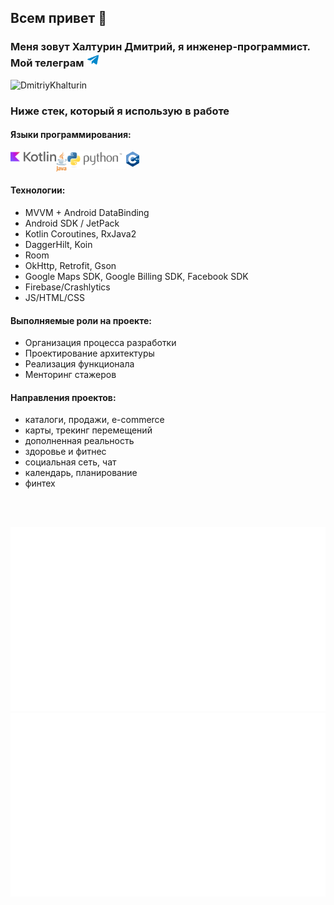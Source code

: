 ## Всем привет 👋

<h3>Меня зовут Халтурин Дмитрий, я инженер-программист. Мой телеграм <a href="https://t.me/karpoffsky"><img alt="Dmitriy's Telegram" width="22px" src="icons/telegram.svg" /></a></h3>

<p align="left"><img src="https://komarev.com/ghpvc/?username=DmitriyKhalturin&label=Profile%20views&color=0e75b6&style=flat" alt="DmitriyKhalturin" /></p>

### Ниже стек, который я использую в работе

#### Языки программирования:

<img align="left" src="icons/kotlin.svg" height="16px" />
<img align="left" src="icons/java.svg" height="32px" />
<img align="left" src="icons/python.svg" height="28px" />
<img align="left" src="icons/iso_c++.svg" height="24px" />
<br />
<br />

#### Технологии:

- MVVM + Android DataBinding
- Android SDK / JetPack
- Kotlin Coroutines, RxJava2
- DaggerHilt, Koin
- Room
- OkHttp, Retrofit, Gson
- Google Maps SDK, Google Billing SDK, Facebook SDK
- Firebase/Crashlytics
- JS/HTML/CSS

#### Выполняемые роли на проекте:
- Организация процесса разработки
- Проектирование архитектуры
- Реализация функционала
- Менторинг стажеров

#### Направления проектов:
- каталоги, продажи, e-commerce
- карты, трекинг перемещений
- дополненная реальность
- здоровье и фитнес
- социальная сеть, чат
- календарь, планирование
- финтех

<br />
<br />

![](https://raw.githubusercontent.com/DmitriyKhalturin/github-stats-transparent/output/generated/overview.svg)
![](https://raw.githubusercontent.com/DmitriyKhalturin/github-stats-transparent/output/generated/languages.svg)


<!--
**DmitriyKhalturin/DmitriyKhalturin** is a ✨ _special_ ✨ repository because its `README.md` (this file) appears on your GitHub profile.

Here are some ideas to get you started:

- 🔭 I’m currently working on ...
- 🌱 I’m currently learning ...
- 👯 I’m looking to collaborate on ...
- 🤔 I’m looking for help with ...
- 💬 Ask me about ...
- 📫 How to reach me: ...
- 😄 Pronouns: ...
- ⚡ Fun fact: ...
-->
